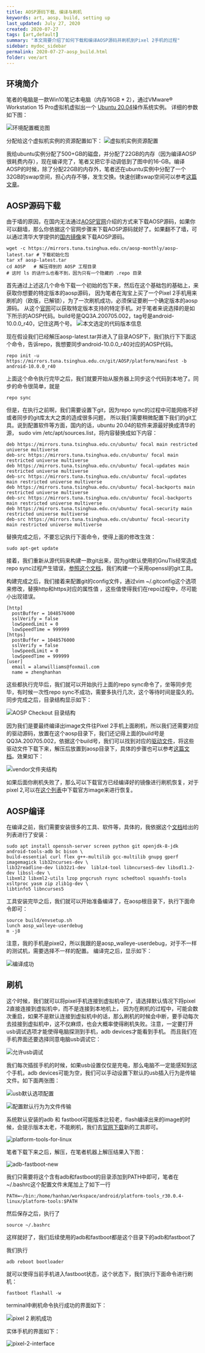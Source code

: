 ```yaml
---
title: AOSP源码下载、编译与刷机
keywords: art, aosp, build, setting up
last_updated: July 27, 2020
created: 2020-07-27
tags: [art,default]
summary: "本文简要介绍了如何下载和编译AOSP源码并刷机到Pixel 2手机的过程"
sidebar: mydoc_sidebar
permalink: 2020-07-27-aosp_build.html
folder: vee/art
---
```


## 环境简介
笔者的电脑是一款Win10笔记本电脑（内存16GB * 2），通过VMware® Workstation 15 Pro虚拟机虚拟出一个
[Ubuntu 20.04](https://releases.ubuntu.com/20.04/)操作系统实例。
详细的参数如下图：

![环境配置概览图](../assets/img/2020-07-27-aosp_build/vmware-config.png)

分配给这个虚拟机实例的资源配置如下：
![虚拟机实例资源配置](../assets/img/2020-07-27-aosp_build/ubuntu20-config.png)

我给ubuntu实例分配了500+GB的磁盘，并分配了22GB的内存（因为编译AOSP很耗费内存），现在编译完了，笔者又把它手动调低到了图中的16-GB。编译AOSP的时候，除了分配22GB的内存外，笔者还在ubuntu实例中分配了一个32GB的swap空间，担心内存不够，发生交换。快速创建swap空间可以参考[这篇文章](https://cloud.tencent.com/developer/article/1631696)。


## AOSP源码下载
由于墙的原因，在国内无法通过[AOSP官网](https://source.android.com/setup/build/downloading)介绍的方式来下载AOSP源码，如果你可以翻墙，那么你依据这个官网步骤来下载AOSP源码就好了。如果翻不了墙，可以通过清华大学提供的[国内镜像](https://mirrors.tuna.tsinghua.edu.cn/help/AOSP/)来下载AOSP源码。
```
wget -c https://mirrors.tuna.tsinghua.edu.cn/aosp-monthly/aosp-latest.tar # 下载初始化包
tar xf aosp-latest.tar
cd AOSP   # 解压得到的 AOSP 工程目录
# 这时 ls 的话什么也看不到，因为只有一个隐藏的 .repo 目录
```
首先通过上述这几个命令下载一个初始的包下来，然后在这个基础包的基础上，来获取你想要的特定版本的aosp源码，
因为笔者在淘宝上买了一个Pixel 2手机用来刷机的（欧版，已解锁），为了一次刷机成功，必须保证要刷一个确定版本的aosp源码。
从这个[官网](https://source.android.com/setup/start/build-numbers#source-code-tags-and-builds)可以获取特定版本支持的特定手机。对于笔者来说选择的是如下所示的AOSP代码。build号是QQ3A.200705.002，tag号是android-10.0.0_r40，记住这两个号。
![本文选定的代码版本信息](../assets/img/2020-07-27-aosp_build/src-tag.png)

现在假设我们已经解压aosp-latest.tar并进入了目录AOSP下，我们执行下下面这个命令，告诉repo，我想要同步android-10.0.0_r40对应的AOSP代码。

```
repo init -u https://mirrors.tuna.tsinghua.edu.cn/git/AOSP/platform/manifest -b android-10.0.0_r40
```

上面这个命令执行完毕之后，我们就要开始从服务器上同步这个代码到本地了。同步的命令很简单，就是
```
repo sync
```
但是，在执行之前啊，我们需要设置下git，因为repo sync的过程中可能网络不好或者同步的git库太大之类的造成很多问题，
所以我们需要稍微配置下我们的git工具。说到配置软件等方面，国内的话，ubuntu 20.04的软件来源最好换成清华的源，
sudo vim /etc/apt/sources.list，将内容替换成如下内容：

```
deb https://mirrors.tuna.tsinghua.edu.cn/ubuntu/ focal main restricted universe multiverse
deb-src https://mirrors.tuna.tsinghua.edu.cn/ubuntu/ focal main restricted universe multiverse
deb https://mirrors.tuna.tsinghua.edu.cn/ubuntu/ focal-updates main restricted universe multiverse
deb-src https://mirrors.tuna.tsinghua.edu.cn/ubuntu/ focal-updates main restricted universe multiverse
deb https://mirrors.tuna.tsinghua.edu.cn/ubuntu/ focal-backports main restricted universe multiverse
deb-src https://mirrors.tuna.tsinghua.edu.cn/ubuntu/ focal-backports main restricted universe multiverse
deb https://mirrors.tuna.tsinghua.edu.cn/ubuntu/ focal-security main restricted universe multiverse
deb-src https://mirrors.tuna.tsinghua.edu.cn/ubuntu/ focal-security main restricted universe multiverse
```
替换完成之后，不要忘记执行下面命令，使得上面的修改生效：
```
sudo apt-get update
```
接着，我们重新从源代码来构建一款git出来，因为git默认使用的GnuTls经常造成repo sync过程产生错误，[参照这个文档](https://www.cnblogs.com/sddai/p/10209121.html)，我们构建一个采用openssl的git工具。

构建完成之后，我们接着来配置git的config文件，通过vim ~/.gitconfig这个选项来修改，替换http和https对应的属性值
，这些值使得我们在repo过程中，尽可能小出现错误。
```
[http]
  postBuffer = 1048576000
  sslVerify = false
  lowSpeedLimit = 0
  lowSpeedTime = 999999
[https]
  postBuffer = 1048576000
  sslVerify = false
  lowSpeedLimit = 0
  lowSpeedTime = 999999
[user]
  email = alanwilliams@foxmail.com
  name = zhenghanhan
```
这些都执行完毕后，我们就可以开始执行上面的repo sync命令了，坐等同步完毕，有时候一次性repo sync不成功，需要多执行几次，这个等待时间是蛮久的。同步完成之后，目录结构显示如下：

![AOSP Checkout 目录结构](../assets/img/2020-07-27-aosp_build/aosp-checkout.png)

因为我们是要最终编译出image文件往Pixel 2手机上面刷机，所以我们还需要对应的驱动源码，放置在这个aosp目录下，我们还记得上面的build号是QQ3A.200705.002，依据这个build号，我们可以找到对应的[驱动文件](https://developers.google.com/android/drivers#walleyeqq3a.200705.002)，将这些驱动文件下载下来，解压后放置到aosp目录下，具体的步骤也可以参考[这篇文档](https://back2basics.io/2020/05/creating-a-android-aosp-build-machine-on-ubuntu-20-04/)。效果如下：

![vendor文件夹结构](../assets/img/2020-07-27-aosp_build/vendor.png)

如果后面你刷机失败了，那么可以下载官方已经编译好的镜像进行刷机恢复，对于pixel 2,可以在[这个列表](https://developers.google.com/android/images#walleye)中下载官方image来进行恢复。

## AOSP编译

在编译之前，我们需要安装很多的工具、软件等，具体的，我依据这个[文档](https://back2basics.io/2020/05/creating-a-android-aosp-build-machine-on-ubuntu-20-04/)给出的列表进行了安装：
```
sudo apt install openssh-server screen python git openjdk-8-jdk android-tools-adb bc bison \
build-essential curl flex g++-multilib gcc-multilib gnupg gperf imagemagick lib32ncurses-dev \
lib32readline-dev lib32z1-dev  liblz4-tool libncurses5-dev libsdl1.2-dev libssl-dev \
libxml2 libxml2-utils lzop pngcrush rsync schedtool squashfs-tools xsltproc yasm zip zlib1g-dev \
libtinfo5 libncurses5
```

工具安装完毕之后，我们就可以开始准备编译了，在aosp根目录下，执行下面命令即可：
```
source build/envsetup.sh
lunch aosp_walleye-userdebug
m -j8
```
注意，我的手机是pixel2，所以我跟的是aosp_walleye-userdebug，对于不一样的测试机，需要选择不一样的配置。
编译完之后，显示如下：

![编译成功](../assets/img/2020-07-27-aosp_build/build-completed-2.png)

## 刷机
这个时候，我们就可以将pixel手机连接到虚拟机中了，请选择默认情况下将pixel 2直接连接到虚拟机中，而不是连接到本地机上，
因为在刷机的过程中，可能会数次重启，如果不是默认连接到虚拟机中的话，那么刷机的时候会中断，要手动每次去挂接到虚拟机中，这不仅麻烦，也会大概率使得刷机失败。注意，一定要打开usb调试选项才能使得电脑探测到手机，adb devices才能看到手机。
而且我们在手机界面还要选择同意电脑usb调试它：

![允许usb调试](../assets/img/2020-07-27-aosp_build/allow-usb-debugging.png)

我们每次插拔手机的时候，如果usb设置仅仅是充电，那么电脑不一定能感知到这个手机，adb devices可能为空，我们可以手动设置下默认的usb插入行为是传输文件。如下面两张图：

![usb默认选项配置](../assets/img/2020-07-27-aosp_build/default-usb-config.png)

![配置默认行为为文件传输](../assets/img/2020-07-27-aosp_build/usb-file-transfer.png)

系统默认安装的adb 和 fastboot可能版本比较老，flash编译出来的image的时候，会提示版本太老，不能刷机，我们去[官网下载](https://developer.android.com/studio/releases/platform-tools#downloads)新的工具即可。

![platform-tools-for-linux](../assets/img/2020-07-27-aosp_build/platform-tools-for-linux.png)

笔者下载下来之后，解压，在笔者机器上解压结果入下图：

![adb-fastboot-new](../assets/img/2020-07-27-aosp_build/adb-fastboot-new.png)

我们只需要将这个含有adb和fastboot的目录添加到PATH中即可，笔者在~/.bashrc这个配置文件末尾加上了如下一行
```
PATH=~/bin:/home/hanhan/workspace/android/platform-tools_r30.0.4-linux/platform-tools:$PATH
```
然后保存之后，执行了
```
source ~/.bashrc
```
这样就好了，我们后续使用的adb和fastboot都是这个目录下的adb和fastboot了

我们执行
```
adb reboot bootloader
```
就可以使得当前手机进入fastboot状态，这个状态下，我们执行下面命令进行刷机：
```
fastboot flashall -w
```
terminal中刷机命令执行成功的界面如下：

![pixel 2 刷机成功](../assets/img/2020-07-27-aosp_build/flash-ok.png)

实体手机的界面如下：

![pixel-2-interface](../assets/img/2020-07-27-aosp_build/interface-pixel-2.png)





